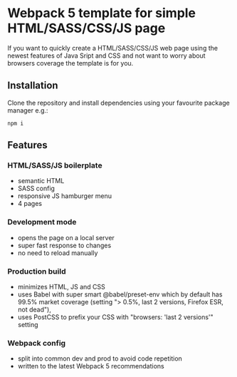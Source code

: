 # Webpack 5 template for simple HTML/SASS/CSS/JS page
If you want to quickly create a HTML/SASS/CSS/JS web page using the newest features of Java Sript and CSS and not want to worry about browsers coverage the template is for you.
## Installation
Clone the repository and install dependencies using your favourite package manager e.g.:
```
npm i
```
## Features
### HTML/SASS/JS boilerplate
* semantic HTML
* SASS config
* responsive JS hamburger menu
* 4 pages
### Development mode
* opens the page on a local server
* super fast response to changes
* no need to reload manually
### Production build
* minimizes HTML, JS and CSS
* uses Babel with super smart @babel/preset-env which by default has 99.5% market coverage (setting "> 0.5%, last 2 versions, Firefox ESR, not dead"), 
* uses PostCSS to prefix your CSS with "browsers: 'last 2 versions'" setting
### Webpack config
* split into common dev and prod to avoid code repetition
* written to the latest Webpack 5 recommendations
